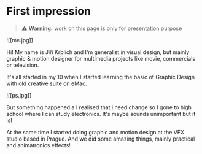 # First impression

> :warning: **Warning:** work on this page is only for presentation purpose

![[me.jpg]]

Hi! My name is Jiří Krblich and I'm generalist in visual design, but mainly graphic & motion designer for multimedia projects like movie, commercials or television.

It's all started in my 10 when I started learning the basic of Graphic Design with old creative suite on eMac.

![[ps.jpg]]

But something happened a I realised that i need change so I gone to high school where I can study electronics. It's maybe sounds unimportant but it is!

At the same time I started doing graphic and motion design at the VFX studio based in Prague. And we did some amazing things, mainly practical and animatronics effects!